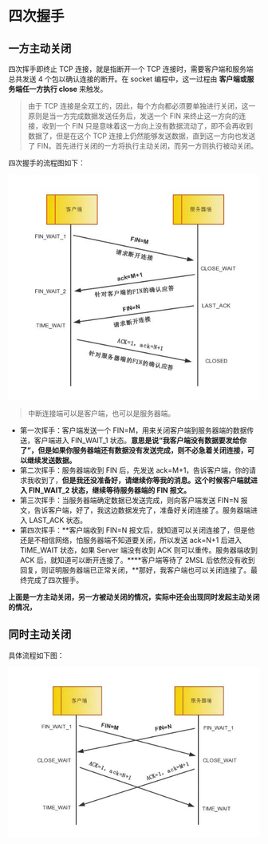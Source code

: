 # 四次握手

## 一方主动关闭

四次挥手即终止 TCP 连接，就是指断开一个 TCP 连接时，需要客户端和服务端总共发送 4 个包以确认连接的断开。在 socket 编程中，这一过程由 **客户端或服务端任一方执行 close** 来触发。

> 由于 TCP 连接是全双工的，因此，每个方向都必须要单独进行关闭，这一原则是当一方完成数据发送任务后，发送一个 FIN 来终止这一方向的连接，收到一个 FIN 只是意味着这一方向上没有数据流动了，即不会再收到数据了，但是在这个 TCP 连接上仍然能够发送数据，直到这一方向也发送了 FIN。首先进行关闭的一方将执行主动关闭，而另一方则执行被动关闭。

四次握手的流程图如下：

![img](image/v2-010f9840db01a742a8c899df59bebcbd_720w.jpg)

> 中断连接端可以是客户端，也可以是服务器端。

* 第一次挥手：客户端发送一个 FIN=M，用来关闭客户端到服务器端的数据传送，客户端进入 FIN_WAIT_1 状态。**意思是说“我客户端没有数据要发给你了”，但是如果你服务器端还有数据没有发送完成，则不必急着关闭连接，可以继续发送数据。**
* 第二次挥手：服务器端收到 FIN 后，先发送 ack=M+1，告诉客户端，你的请求我收到了，**但是我还没准备好，请继续你等我的消息。这个时候客户端就进入 FIN_WAIT_2 状态，继续等待服务器端的 FIN 报文。**
* 第三次挥手：当服务器端确定数据已发送完成，则向客户端发送 FIN=N 报文，告诉客户端，好了，我这边数据发完了，准备好关闭连接了。服务器端进入 LAST_ACK 状态。
* 第四次挥手：**客户端收到 FIN=N 报文后，就知道可以关闭连接了，但是他还是不相信网络，怕服务器端不知道要关闭，所以发送 ack=N+1 后进入 TIME_WAIT 状态，如果 Server 端没有收到 ACK 则可以重传。服务器端收到 ACK 后，就知道可以断开连接了。****客户端等待了 2MSL 后依然没有收到回复，则证明服务器端已正常关闭，**那好，我客户端也可以关闭连接了。最终完成了四次握手。

**上面是一方主动关闭，另一方被动关闭的情况，实际中还会出现同时发起主动关闭的情况，**

## 同时主动关闭

具体流程如下图：

![img](image/v2-bec809da2ead907c488dae03fa560f87_720w.jpg)
